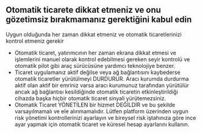 ## Otomatik ticarete dikkat etmeniz ve onu gözetimsiz bırakmamanız gerektiğini kabul edin

Uygun olduğunda her zaman dikkat etmeniz ve otomatik ticaretlerinizi kontrol etmeniz gerekir
- Otomatik ticaret, yatırımcının her zaman ekrana dikkat etmesi ve işlemlerini manuel olarak kontrol edebilmesi gereken seyir kontrolü ve otomatik pilot gibi araç sürücüsüne yardımcı teknolojiye benzer.
- Ticaret uygulamanız aktif değilse veya ağ bağlantısını kaybederse otomatik ticaretler yürütülmeyi DURDURUR. Aracı kurumda durdurma aktif olan aktif bir emriniz varsa aracı kurumunuz tarafından yürütülür ancak ağ bağlantısı kesildiğinde otomatik ticaretin etkinleştirildiği cihazda başka hiçbir otomatik ticaret sinyali yürütemezsiniz.
- Otomatik Ticaret YÖNETİLEN bir hizmet DEĞİLDİR ve bu şekilde varsayılmamalı ve ele alınmamalıdır. Lütfen platform üzerinden uygun risk yönetimi kontrollerinizi ayarlayın ve bireysel risk iştahınıza göre ince ayar yapmak için otomatik ticaret ve küresel hesap ayarlarını kullanın.